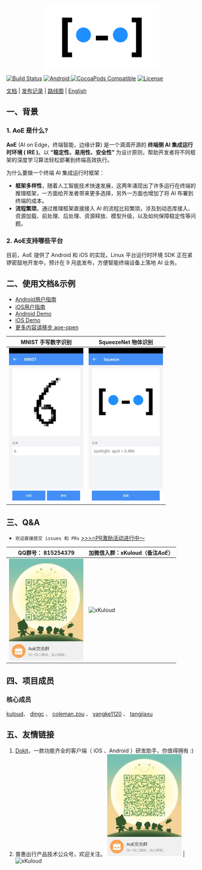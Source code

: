 <div align="middle">
    <img alt="AoE Logo" src="./images/aoe_logo_01.png" width="300" align="middle">
</div>

[![Build Status](https://travis-ci.org/didi/AoE.svg?branch=master)](https://travis-ci.org/didi/AoE)
[![Android](https://api.bintray.com/packages/aoe/maven/library-core/images/download.svg) ](https://bintray.com/aoe/maven/library-core/_latestVersion)
[![CocoaPods Compatible](https://img.shields.io/cocoapods/v/AoE.svg)](https://cocoapods.org/pods/AoE)
[![License](https://img.shields.io/badge/License-Apache%202.0-blue.svg)](https://github.com/didi/aoe/blob/master/LICENSE)

 [文档](https://didi.github.io/AoE/) |
 [发布记录](./CHANGELOG.md) |
 [路线图](./ROADMAP.md) |
 [English](./README_en.md)

## 一、背景
### 1. AoE 是什么?
**AoE** (AI on Edge，终端智能，边缘计算) 是一个滴滴开源的 **终端侧 AI 集成运行时环境 ( IRE )**。以 **“稳定性、易用性、安全性”** 为设计原则，帮助开发者将不同框架的深度学习算法轻松部署到终端高效执行。

为什么要做一个终端 AI 集成运行时框架：

* **框架多样性**，随着人工智能技术快速发展，这两年涌现出了许多运行在终端的推理框架，一方面给开发者带来更多选择，另外一方面也增加了将 AI 布署到终端的成本。
* **流程繁琐**，通过推理框架直接接入 AI 的流程比较繁琐，涉及到动态库接入、资源加载、前处理、后处理、资源释放、模型升级，以及如何保障稳定性等问题。

### 2. AoE支持哪些平台
目前，AoE 提供了 Android 和 iOS 的实现，Linux 平台运行时环境 SDK 正在紧锣密鼓地开发中，预计在 9 月底发布，方便智能终端设备上落地 AI 业务。

## 二、使用文档&示例
- [Android用户指南](./Android/README.md)
- [iOS用户指南](./iOS/README.md)
- [Android Demo](./Android/demo)
- [iOS Demo](./iOS/Demo)
- [更多内容请移步 aoe-open](https://github.com/aoe-open)

| MNIST 手写数字识别 | SqueezeNet 物体识别 |
|---|---|
|  <img alt="MNIST" src="./images/mnist_android.jpeg" width="196"> |<img alt="Squeeze" src="./images/squeeze_android.jpeg" width="196">|

## 三、Q&A

* `欢迎直接提交 issues 和 PRs`  [>>>🔥PR激励活动进行中～](https://github.com/didi/AoE/issues/14)


| QQ群号： 815254379 | 加微信入群：xKuloud（备注*AoE*） |
|---|---|
|  <img alt="AoE QQ交流群" src="./images/aoe_qq.jpeg" width="196"> |<img alt="xKuloud" src="https://img0.didiglobal.com/static/gstar/img/eSO6tSjbsB1568173760427.jpeg" width="196">|
    


## 四、项目成员
### 核心成员

[kuloud](https://github.com/Kuloud)、
[dingc](https://github.com/qtdc1229) 、
[coleman.zou](https://github.com/zouyuefu) 、
[yangke1120](https://github.com/yangke1120) 、
[tangjiaxu](https://github.com/shupiankuaile) 

## 五、友情链接
1. [Dokit](https://github.com/didi/DoraemonKit)，一款功能齐全的客户端（ iOS 、Android ）研发助手，你值得拥有 :)
2. 普惠出行产品技术公众号，欢迎关注。
<img alt="AoE QQ交流群" src="./images/aoe_qq.jpeg" width="196"> |<img alt="xKuloud" src="https://img0.didiglobal.com/static/gstar/img/NlLuFeiqKU1570690897784.jpg" width="196">
